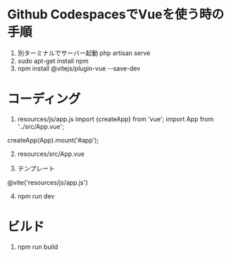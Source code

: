 # Github CodespacesでVueを使う時の手順
1. 別ターミナルでサーバー起動 php artisan serve
2. sudo apt-get install npm
3. npm install @vitejs/plugin-vue --save-dev

# コーディング
1. resources/js/app.js
import {createApp} from 'vue';
import App from '../src/App.vue';

createApp(App).mount('#app');

2. resources/src/App.vue
<script setup lang="ts">
import {ref} from "vue";

const name = ref("鈴木一郎");
</script>

<template>
    <h1>こんにちは{{ name }}さん!</h1>
</template>

3. テンプレート
<div id="app">
</div>

@vite('resources/js/app.js')

4. npm run dev

# ビルド
1. npm run build

